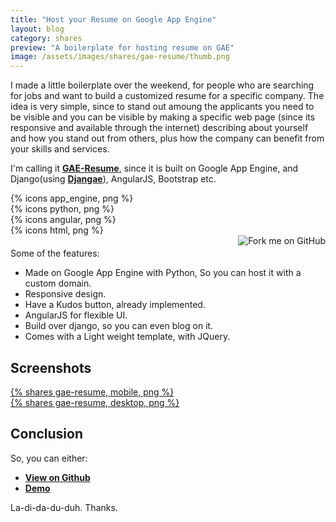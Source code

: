 ```yaml
---
title: "Host your Resume on Google App Engine"
layout: blog
category: shares
preview: "A boilerplate for hosting resume on GAE"
image: /assets/images/shares/gae-resume/thumb.png
---
```


I made a little boilerplate over the weekend, for people who are searching for jobs and want to build a customized resume for a specific company. The idea is very simple, since to stand out amoung the applicants you need to be visible and you can be visible by making a specific web page (since its responsive and available through the internet) describing about yourself and how you stand out from others, plus how the company can benefit from your skills and services. 


I'm calling it [**GAE-Resume**](http://gae-resume.appspot.com/), since it is built on Google App Engine, and Django(using [**Djangae**](https://github.com/potatolondon/djangae)), AngularJS, Bootstrap etc.

<div class="project width-one">
  {% icons app_engine, png %}
</div>
<div class="project width-one">
  {% icons python, png %}
</div>
<div class="project width-one">
  {% icons angular, png %}
</div>
<div class="project width-one clear-both">
  {% icons html, png %}
</div>

<a href="https://github.com/yashrajsingh/gae-resume" target="_blank">
	<img style="right: 0; border: 0; float:right;" class="fit-right" 
	src="http://docs.cloudfoundry.org/images/ribbon_forkme.png" 
	alt="Fork me on GitHub" 
	data-canonical-src="https://s3.amazonaws.com/github/ribbons/forkme_right_darkblue_121621.png">
</a>

<div style="clear: both; margin-top: 20px;"/>
Some of the features:

- Made on Google App Engine with Python, So you can host it with a custom domain.
- Responsive design.
- Have a Kudos button, already implemented.
- AngularJS for flexible UI.
- Build over django, so you can even blog on it.
- Comes with a Light weight template, with JQuery.


Screenshots
-----------

<div class="project project-phone clear-left width-one">
	<a href="http://gae-resume.appspot.com/" target="_blank">
	    {% shares gae-resume, mobile, png %}
	</a>
</div>


<div class="project project-website project-svn fit-right width-five">
	<a href="http://gae-resume.appspot.com/" target="_blank">
    	{% shares gae-resume, desktop, png %}
	</a>
</div>

Conclusion
----------

So, you can either:

- [**View on Github**](https://github.com/yashrajsingh/gae-resume)
- [**Demo**](http://gae-resume.appspot.com/)

La-di-da-du-duh.
Thanks.

<div style="clear: both; margin-top: 20px;"/>